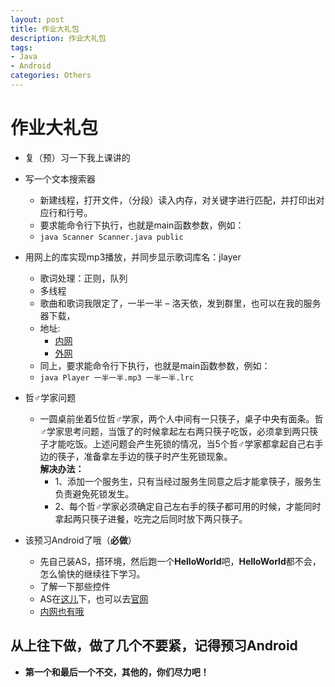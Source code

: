 ```yaml
---
layout: post
title: 作业大礼包
description: 作业大礼包
tags:
- Java
- Android
categories: Others
---
```


# 作业大礼包
- 复（预）习一下我上课讲的
- 写一个文本搜索器
  - 新建线程，打开文件，（分段）读入内存，对关键字进行匹配，并打印出对应行和行号。
  - 要求能命令行下执行，也就是main函数参数，例如：
  - `java Scanner Scanner.java public`
- 用网上的库实现mp3播放，并同步显示歌词库名：jlayer
  - 歌词处理：正则，队列
  - 多线程
  - 歌曲和歌词我限定了，一半一半 – 洛天依，发到群里，也可以在我的服务器下载，
  - 地址:
    - [内网](http://172.22.161.185/class/class5/)
    - [外网](http://www.pinkd.online/class/class5/)
  - 同上，要求能命令行下执行，也就是main函数参数，例如：
  - `java Player 一半一半.mp3 一半一半.lrc`
- 哲♂学家问题
  - 一圆桌前坐着5位哲♂学家，两个人中间有一只筷子，桌子中央有面条。哲♂学家思考问题，当饿了的时候拿起左右两只筷子吃饭，必须拿到两只筷子才能吃饭。上述问题会产生死锁的情况，当5个哲♂学家都拿起自己右手边的筷子，准备拿左手边的筷子时产生死锁现象。    
  **解决办法：**
    - 1、添加一个服务生，只有当经过服务生同意之后才能拿筷子，服务生负责避免死锁发生。
    - 2、每个哲♂学家必须确定自己左右手的筷子都可用的时候，才能同时拿起两只筷子进餐，吃完之后同时放下两只筷子。

- 该预习Android了哦（**必做**）
  - 先自己装AS，搭环境，然后跑一个**HelloWorld**吧，**HelloWorld**都不会，怎么愉快的继续往下学习。
  - 了解一下那些控件
  - AS在[这儿](http://www.android-studio.org/)下，也可以去[官网](https://developer.android.com/studio/index.html)
  - [内网也有哦](http://172.22.161.185/IDE/)


## 从上往下做，做了几个不要紧，记得预习Android
- **第一个和最后一个不交，其他的，你们尽力吧！**
